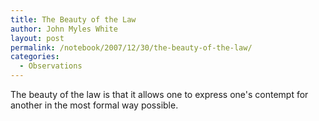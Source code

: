 ```yaml
---
title: The Beauty of the Law
author: John Myles White
layout: post
permalink: /notebook/2007/12/30/the-beauty-of-the-law/
categories:
  - Observations
---
```


The beauty of the law is that it allows one to express one's contempt for another in the most formal way possible.
